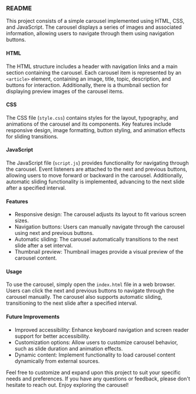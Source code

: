 ### README

This project consists of a simple carousel implemented using HTML, CSS, and JavaScript. The carousel displays a series of images and associated information, allowing users to navigate through them using navigation buttons.

#### HTML
The HTML structure includes a header with navigation links and a main section containing the carousel. Each carousel item is represented by an `<article>` element, containing an image, title, topic, description, and buttons for interaction. Additionally, there is a thumbnail section for displaying preview images of the carousel items.

#### CSS
The CSS file (`style.css`) contains styles for the layout, typography, and animations of the carousel and its components. Key features include responsive design, image formatting, button styling, and animation effects for sliding transitions.

#### JavaScript
The JavaScript file (`script.js`) provides functionality for navigating through the carousel. Event listeners are attached to the next and previous buttons, allowing users to move forward or backward in the carousel. Additionally, automatic sliding functionality is implemented, advancing to the next slide after a specified interval.

#### Features
- Responsive design: The carousel adjusts its layout to fit various screen sizes.
- Navigation buttons: Users can manually navigate through the carousel using next and previous buttons.
- Automatic sliding: The carousel automatically transitions to the next slide after a set interval.
- Thumbnail preview: Thumbnail images provide a visual preview of the carousel content.

#### Usage
To use the carousel, simply open the `index.html` file in a web browser. Users can click the next and previous buttons to navigate through the carousel manually. The carousel also supports automatic sliding, transitioning to the next slide after a specified interval.

#### Future Improvements
- Improved accessibility: Enhance keyboard navigation and screen reader support for better accessibility.
- Customization options: Allow users to customize carousel behavior, such as slide duration and animation effects.
- Dynamic content: Implement functionality to load carousel content dynamically from external sources.

Feel free to customize and expand upon this project to suit your specific needs and preferences. If you have any questions or feedback, please don't hesitate to reach out. Enjoy exploring the carousel!